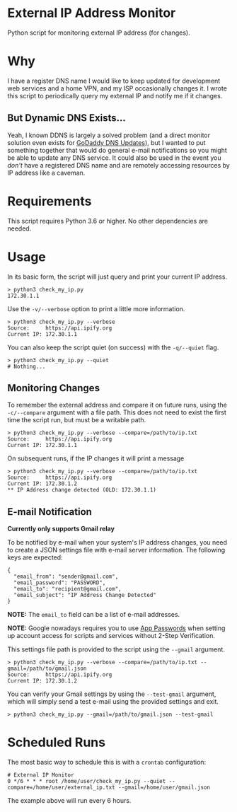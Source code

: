 # External IP Address Monitor

Python script for monitoring external IP address (for changes).


# Why

I have a register DNS name I would like to keep updated for development web services
and a home VPN, and my ISP occasionally changes it.  I wrote this script to periodically
query my external IP and notify me if it changes.

## But Dynamic DNS Exists...

Yeah, I known DDNS is largely a solved problem (and a direct monitor solution even exists for [GoDaddy DNS Updates](https://www.instructables.com/Quick-and-Dirty-Dynamic-DNS-Using-GoDaddy/)),
but I wanted to put something together that would do general e-mail notifications so you might
be able to update any DNS service.  It could also be used in the event you _don't_ have a
registered DNS name and are remotely accessing resources by IP address like a caveman.


# Requirements

This script requires Python 3.6 or higher.  No other dependencies are needed.


# Usage

In its basic form, the script will just query and print your current IP address.

    > python3 check_my_ip.py
    172.30.1.1

Use the `-v/--verbose` option to print a little more information.

    > python3 check_my_ip.py --verbose
    Source:     https://api.ipify.org
    Current IP: 172.30.1.1

You can also keep the script quiet (on success) with the `-q/--quiet` flag.

    > python3 check_my_ip.py --quiet
    # Nothing...

## Monitoring Changes

To remember the external address and compare it on future runs, using the `-c/--compare` argument
with a file path.  This does not need to exist the first time the script run, but must be a writable path.

    > python3 check_my_ip.py --verbose --compare=/path/to/ip.txt
    Source:     https://api.ipify.org
    Current IP: 172.30.1.1

On subsequent runs, if the IP changes it will print a message

    > python3 check_my_ip.py --verbose --compare=/path/to/ip.txt
    Source:     https://api.ipify.org
    Current IP: 172.30.1.2
    ** IP Address change detected (OLD: 172.30.1.1)

## E-mail Notification

**Currently only supports Gmail relay**

To be notified by e-mail when your system's IP address changes, you need to create a JSON settings
file with e-mail server information.  The following keys are expected:

    {
      "email_from": "sender@gmail.com",
      "email_password": "PASSWORD",
      "email_to": "recipient@gmail.com",
      "email_subject": "IP Address Change Detected"
    }

**NOTE:** The `email_to` field can be a list of e-mail addresses.

**NOTE:** Google nowadays requires you to use [App Passwords](https://support.google.com/accounts/answer/185833)
when setting up account access for scripts and services without 2-Step Verification.

This settings file path is provided to the script using the `--gmail` argument.

    > python3 check_my_ip.py --verbose --compare=/path/to/ip.txt --gmail=/path/to/gmail.json
    Source:     https://api.ipify.org
    Current IP: 172.30.1.2

You can verify your Gmail settings by using the `--test-gmail` argument, which will simply
send a test e-mail using the provided settings and exit.

    > python3 check_my_ip.py --gmail=/path/to/gmail.json --test-gmail


# Scheduled Runs

The most basic way to schedule this is with a `crontab` configuration:

    # External IP Monitor
    0 */6 * * * root /home/user/check_my_ip.py --quiet --compare=/home/user/external_ip.txt --gmail=/home/user/gmail.json

The example above will run every 6 hours.
